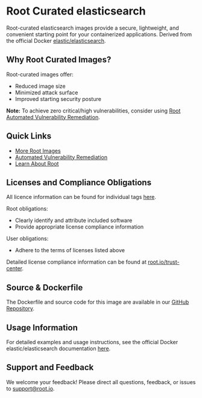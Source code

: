 # Root Curated elasticsearch

Root-curated elasticsearch images provide a secure, lightweight, and convenient starting point for your containerized applications. Derived from the official Docker [elastic/elasticsearch](https://hub.docker.com/r/elastic/elasticsearch).

## Why Root Curated Images?
Root-curated images offer:
- Reduced image size
- Minimized attack surface
- Improved starting security posture

**Note:** To achieve zero critical/high vulnerabilities, consider using [Root Automated Vulnerability Remediation](https://app.root.io).

## Quick Links
- [More Root Images](https://images.root.io)
- [Automated Vulnerability Remediation](https://app.root.io)
- [Learn About Root](https://www.root.io)

## Licenses and Compliance Obligations
All licence information can be found for individual tags [here](https://github.com/rootio-avr/public-image-catalog/tree/main/debian/elasticsearch/).

Root obligations:
- Clearly identify and attribute included software
- Provide appropriate license compliance information

User obligations:
- Adhere to the terms of licenses listed above

Detailed license compliance information can be found at [root.io/trust-center](https://root.io/trust-center).

## Source & Dockerfile
The Dockerfile and source code for this image are available in our [GitHub Repository](https://github.com/rootio-avr/public-image-catalog/tree/main/debian/elasticsearch/).

## Usage Information
For detailed examples and usage instructions, see the official Docker elastic/elasticsearch documentation [here](https://hub.docker.com/r/elastic/elasticsearch).

## Support and Feedback
We welcome your feedback! Please direct all questions, feedback, or issues to [support@root.io](mailto:support@root.io).